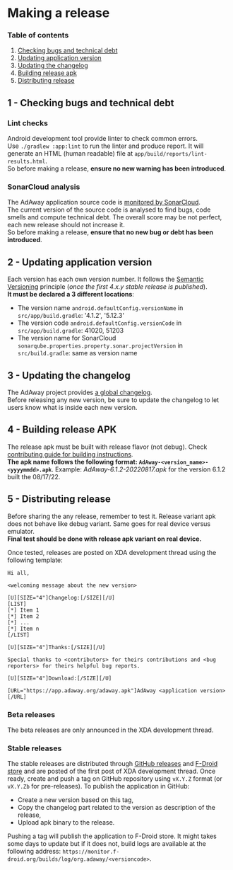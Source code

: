 # Making a release

### Table of contents

1. [Checking bugs and technical debt](#1---checking-bugs-and-technical-debt)
2. [Updating application version](#2---updating-application-version)
3. [Updating the changelog](#3---updating-the-changelog)
3. [Building release apk](#4---building-release-apk)
4. [Distributing release](#5---distributing-release)

## 1 - Checking bugs and technical debt

### Lint checks
Android development tool provide linter to check common errors.    
Use `./gradlew :app:lint` to run the linter and produce report.
It will generate an HTML (human readable) file at `app/build/reports/lint-results.html`.    
So before making a release, **ensure no new warning has been introduced**.

### SonarCloud analysis
The AdAway application source code is [monitored by SonarCloud](https://sonarcloud.io/dashboard?id=org.adaway).    
The current version of the source code is analysed to find bugs, code smells and compute technical debt.
The overall score may be not perfect, each new release should not increase it.    
So before making a release, **ensure that no new bug or debt has been introduced**.

## 2 - Updating application version

Each version has each own version number.
It follows the [Semantic Versioning](https://semver.org/) principle (_once the first 4.x.y stable release is published_).    
**It must be declared a 3 different locations**:

* The version name `android.defaultConfig.versionName` in `src/app/build.gradle`: '4.1.2', '5.12.3'
* The version code `android.defaultConfig.versionCode` in `src/app/build.gradle`: 41020, 51203
* The version name for SonarCloud `sonarqube.properties.property.sonar.projectVersion` in `src/build.gradle`: same as version name

## 3 - Updating the changelog

The AdAway project provides [a global changelog](CHANGELOG.md).  
Before releasing any new version, be sure to update the changelog to let users know what is inside each new version.

## 4 - Building release APK

The release apk must be built with release flavor (not debug). Check [contributing guide for building instructions](CONTRIBUTING.md#building-the-project).    
**The apk name follows the following format: `AdAway-<version_name>-<yyyymmdd>.apk`**.
Example: _AdAway-6.1.2-20220817.apk_ for the version 6.1.2 built the 08/17/22.

## 5 - Distributing release

Before sharing the any release, remember to test it.
Release variant apk does not behave like debug variant.
Same goes for real device versus emulator.  
**Final test should be done with release apk variant on real device.**

Once tested, releases are posted on XDA development thread using the following template:
```
Hi all,

<welcoming message about the new version>

[U][SIZE="4"]Changelog:[/SIZE][/U]
[LIST]
[*] Item 1
[*] Item 2
[*] ...
[*] Item n
[/LIST]

[U][SIZE="4"]Thanks:[/SIZE][/U]

Special thanks to <contributors> for theirs contributions and <bug reporters> for theirs helpful bug reports.

[U][SIZE="4"]Download:[/SIZE][/U]

[URL="https://app.adaway.org/adaway.apk"]AdAway <application version>[/URL]
```

### Beta releases

The beta releases are only announced in the XDA development thread.

### Stable releases

The stable releases are distributed through [GitHub releases](https://github.com/AdAway/AdAway/releases) and [F-Droid store](https://f-droid.org/packages/org.adaway/) and are posted of the first post of XDA development thread.
Once ready, create and push a tag on GitHub repository using  `vX.Y.Z` format (or `vX.Y.Zb` for pre-releases).
To publish the application in GitHub:

* Create a new version based on this tag,
* Copy the changelog part related to the version as description of the release,
* Upload apk binary to the release.

Pushing a tag will publish the application to F-Droid store.
It might takes some days to update but if it does not, build logs are available at the following address: `https://monitor.f-droid.org/builds/log/org.adaway/<versioncode>`.
